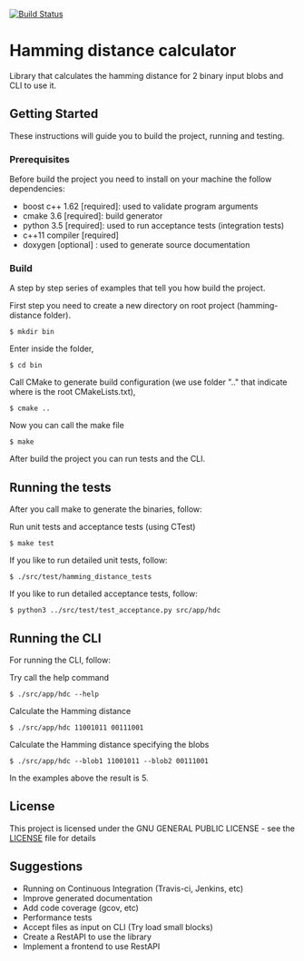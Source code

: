 [![Build Status](https://travis-ci.org/fleith/hamming-distance.svg?branch=master)](https://travis-ci.org/fleith/hamming-distance)

# Hamming distance calculator

Library that calculates the hamming distance for 2 binary input blobs and CLI to use it.

## Getting Started

These instructions will guide you to build the project, running and testing.

### Prerequisites

Before build the project you need to install on your machine the follow dependencies:

* boost c++ 1.62 [required]: used to validate program arguments
* cmake 3.6 [required]: build generator
* python 3.5 [required]: used to run acceptance tests (integration tests)
* c++11 compiler [required]
* doxygen [optional] : used to generate source documentation


### Build

A step by step series of examples that tell you how build the project.

First step you need to create a new directory on root project (hamming-distance folder).

```
$ mkdir bin
```
Enter inside the folder,
```
$ cd bin
```
Call CMake to generate build configuration (we use folder ".." that indicate where is the root CMakeLists.txt), 
```
$ cmake ..
```
Now you can call the make file
```
$ make
```

After build the project you can run tests and the CLI.

## Running the tests

After you call make to generate the binaries, follow:

Run unit tests and acceptance tests (using CTest)
```
$ make test
```

If you like to run detailed unit tests, follow:
```
$ ./src/test/hamming_distance_tests
```

If you like to run detailed acceptance tests, follow:
```
$ python3 ../src/test/test_acceptance.py src/app/hdc
```

## Running the CLI

For running the CLI, follow:

Try call the help command
```
$ ./src/app/hdc --help
```

Calculate the Hamming distance
```
$ ./src/app/hdc 11001011 00111001
```

Calculate the Hamming distance specifying the blobs
```
$ ./src/app/hdc --blob1 11001011 --blob2 00111001
```

In the examples above the result is 5.

## License

This project is licensed under the GNU GENERAL PUBLIC LICENSE - see the [LICENSE](LICENSE) file for details

## Suggestions

* Running on Continuous Integration (Travis-ci, Jenkins, etc)
* Improve generated documentation
* Add code coverage (gcov, etc)
* Performance tests
* Accept files as input on CLI (Try load small blocks)
* Create a RestAPI to use the library
* Implement a frontend to use RestAPI

